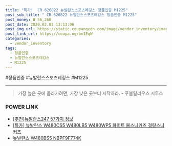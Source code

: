 ```yaml
--- 
title: "특가!  CR 626822 뉴발란스스포츠레깅스 정품인증 M1225" 
post_sub_title: " CR 626822 뉴발란스스포츠레깅스 정품인증 M1225" 
post_money: ₩ 56,260 
post_date: 2020.02.03 13:13:06 
post_img_url: https://static.coupangcdn.com/image/vendor_inventory/images/2017/12/26/0/8/648b0ccc-93d2-4a5b-98f5-29074707b6f5.jpg 
post_link_url: https://coupa.ng/bn1EqW 
categories: 
  - vendor_inventory 
tags: 
  - 정품인증 
  - 뉴발란스스포츠레깅스 
  - M1225 
--- 
```

  #정품인증 #뉴발란스스포츠레깅스 #M1225 
<hr> 

> 가장 높은 곳에 올라가려면, 가장 낮은 곳부터 시작하라. - 푸블릴리우스 시루스 


### POWER LINK

* <a href="https://blog.naver.com/fasyy4321/221786248362" target="_blank">[추천]뉴발란스247 57가지 정보</a>
* <a href="https://blog.naver.com/an0733/221790975127" target="_blank">[특가] 뉴발란스 W480CS5 W480LB5 W480WP5 화이트 봄스니커즈 경량스니커즈</a>
* <a href="https://blog.naver.com/fasyy4321/221791307842" target="_blank">뉴발란스 W480BS5 NBPF9F774K</a>
